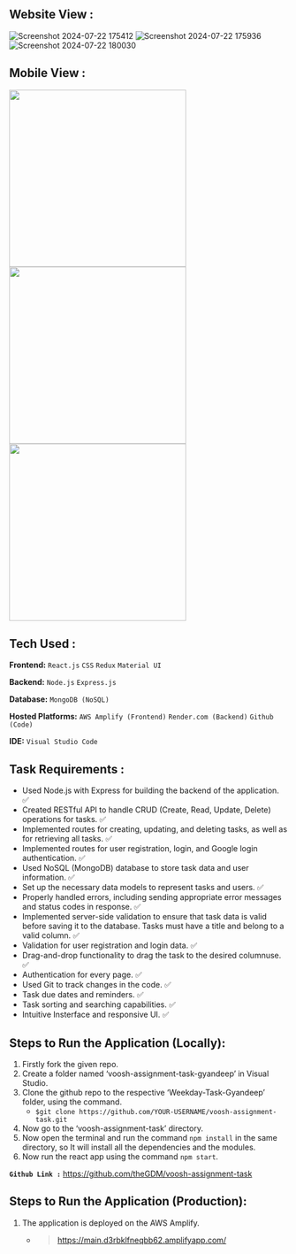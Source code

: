 ## **Website View :**
![Screenshot 2024-07-22 175412](https://github.com/user-attachments/assets/b90d4beb-4d89-4ef7-a615-83aa52b024a0)
![Screenshot 2024-07-22 175936](https://github.com/user-attachments/assets/cb43a1df-67fd-430f-b0ef-4d345e894965)
![Screenshot 2024-07-22 180030](https://github.com/user-attachments/assets/a8c8ee52-095a-41f9-b10b-5179d10a3f52)

## **Mobile View :**
<p float="left">
  <img src="https://github.com/user-attachments/assets/8508855f-de51-40a0-b64a-3bf19480ea25" width="320" />
  <img src="https://github.com/user-attachments/assets/255cb1d8-2302-43b1-9933-b563462c5d2c" width="320" /> 
  <img src="https://github.com/user-attachments/assets/f2befe65-78ff-4091-806e-b260355e1e2d" width="320" /> 
</p>

## **Tech Used :**
**Frontend:** `React.js` `CSS` `Redux` `Material UI`

**Backend:** `Node.js` `Express.js`

**Database:** `MongoDB (NoSQL)`

**Hosted Platforms:** `AWS Amplify (Frontend)` `Render.com (Backend)` `Github (Code)`

**IDE:** `Visual Studio Code`

## **Task Requirements :**
- Used Node.js with Express for building the backend of the application. ✅
- Created RESTful API to handle CRUD (Create, Read, Update, Delete) operations for tasks. ✅
- Implemented routes for creating, updating, and deleting tasks, as well as for retrieving all tasks. ✅
-  Implemented routes for user registration, login, and Google login authentication. ✅
- Used NoSQL (MongoDB) database to store task data and user information. ✅
- Set up the necessary data models to represent tasks and users. ✅
- Properly handled errors, including sending appropriate error messages and status codes in response. ✅
- Implemented server-side validation to ensure that task data is valid before saving it to the database. Tasks must have a title and belong to a valid column. ✅
- Validation for user registration and login data. ✅
- Drag-and-drop functionality to drag the task to the desired columnuse. ✅
- Authentication for every page. ✅
- Used Git to track changes in the code. ✅
- Task due dates and reminders. ✅
- Task sorting and searching capabilities. ✅
- Intuitive Insterface and responsive UI. ✅

## **Steps to Run the Application (Locally):**
1. Firstly fork the given repo.
2. Create a folder named ‘voosh-assignment-task-gyandeep’ in Visual Studio.
3. Clone the github repo to the respective ‘Weekday-Task-Gyandeep’ folder, using the command.
   - `$git clone https://github.com/YOUR-USERNAME/voosh-assignment-task.git`
4. Now go to the ‘voosh-assignment-task’ directory.
5. Now open the terminal and run the command `npm install` in the same directory, so
    It will install all the dependencies and the modules.
6. Now run the react app using the command `npm start`.


**`Github Link :`** https://github.com/theGDM/voosh-assignment-task


## **Steps to Run the Application (Production):**

1. The application is deployed on the AWS Amplify.
    - > https://main.d3rbklfneqbb62.amplifyapp.com/
